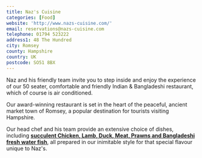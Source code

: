 ```yaml
---
title: Naz's Cuisine
categories: [Food]
website: 'http://www.nazs-cuisine.com/'
email: reservations@nazs-cuisine.com
telephone: 01794 523222
address1: 48 The Hundred
city: Romsey
county: Hampshire
country: UK
postcode: SO51 8BX
---
```

Naz and his friendly team invite you to step inside and enjoy the experience of our 50 seater, comfortable and friendly Indian & Bangladeshi restaurant, which of course is air conditioned.

Our award-winning restaurant is set in the heart of the peaceful, ancient market town of Romsey, a popular destination for tourists visiting Hampshire.

Our head chef and his team provide an extensive choice of dishes, including **[succulent Chicken, Lamb, Duck, Meat, Prawns and Bangladeshi fresh water fish](http://www.nazs-cuisine.com/food.php)**, all prepared in our inimitable style for that special flavour unique to Naz's.

